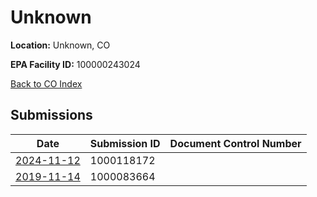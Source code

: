 # Unknown

**Location:** Unknown, CO

**EPA Facility ID:** 100000243024

[Back to CO Index](../../index.md)

## Submissions

| Date | Submission ID | Document Control Number |
|------|--------------|-------------------------|
| [2024-11-12](submissions/1000118172.md) | 1000118172 |  |
| [2019-11-14](submissions/1000083664.md) | 1000083664 |  |
